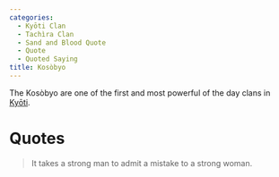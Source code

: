 ```yaml
---
categories:
  - Kyōti Clan
  - Tachìra Clan
  - Sand and Blood Quote
  - Quote
  - Quoted Saying
title: Kosòbyo
---
```


The Kosòbyo are one of the first and most powerful of the day clans in [Kyōti]().

# Quotes

> It takes a strong man to admit a mistake to a strong woman.
